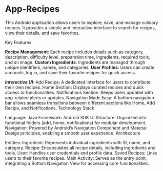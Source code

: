 # App-Recipes

This Android application allows users to explore, save, and manage culinary recipes. It provides a simple and interactive interface to search for recipes, view their details, and save favorites.

Key Features

**Recipe Management**: Each recipe includes details such as category, description, difficulty level, preparation time, ingredients, required tools, and an image.
**Custom Ingredients**: Ingredients are managed through unique identifiers, names, and categories.
**User Profiles**: Users can create accounts, log in, and save their favorite recipes for quick access.

_**Interactive UI:**_
Add Recipe: A dedicated interface for users to contribute their own recipes.
Home Section: Displays curated recipes and quick access to functionalities.
Notifications Section: Keeps users updated with app-related alerts or updates.
Navigation Made Easy: A bottom navigation bar allows seamless transitions between different sections like Home, Add Recipe, and Notifications.
Technology Stack

Language: Java
Framework: Android SDK
UI Structure: Organized into functional folders (add, home, notifications) for modular development.
Navigation: Powered by Android’s Navigation Component and Material Design principles, enabling a smooth user experience.
Architecture

Entities:
Ingredient: Represents individual ingredients with ID, name, and category.
Recipe: Encapsulates all recipe details, including ingredients and tools.
User: Handles user credentials and profile data.
Saved Recipes: Links users to their favorite recipes.
Main Activity: Serves as the entry point, integrating a Bottom Navigation View for accessing core functionalities.
